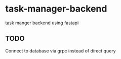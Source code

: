 # task-manager-backend
task manger backend using fastapi


## TODO
Connect to database via grpc instead of direct query
